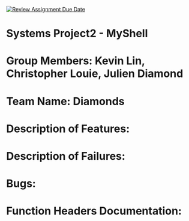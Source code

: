 [![Review Assignment Due Date](https://classroom.github.com/assets/deadline-readme-button-22041afd0340ce965d47ae6ef1cefeee28c7c493a6346c4f15d667ab976d596c.svg)](https://classroom.github.com/a/Tfg6waJb)
# Systems Project2 - MyShell
# Group Members: Kevin Lin, Christopher Louie, Julien Diamond
# Team Name: Diamonds
# Description of Features:

# Description of Failures:

# Bugs:

# Function Headers Documentation:
